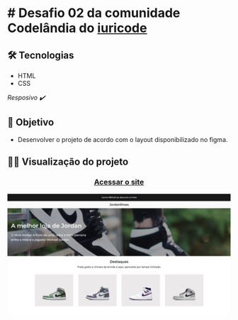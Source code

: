 # # Desafio 02 da comunidade Codelândia do [iuricode](https://github.com/iuricode)

## 🛠️ Tecnologias

- HTML
- CSS

*Resposivo ✔️*

## 🎯 Objetivo

- Desenvolver o projeto de acordo com o layout disponibilizado no figma.

## 👨‍💻 Visualização do projeto

 <h3 align="center"><a href="https://desafiojordanshoes.netlify.app">Acessar o site</a></h3>

![preview](./Desafio-02-codelandia-img.png)
